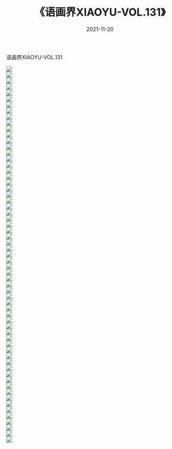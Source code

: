 ﻿---
layout: post
title:  《语画界XIAOYU-VOL.131》
date:   2021-11-20
img: http://imgx.orgx.ga/漏D/网络美图/2021/语画界XIAOYU-VOL.131/000.jpg
categories: [美女, 清纯, 唯美]
---

语画界XIAOYU-VOL.131

  ![](http://imgx.orgx.ga/漏D/网络美图/2021/语画界XIAOYU-VOL.131/001.jpg) <br> ![](http://imgx.orgx.ga/漏D/网络美图/2021/语画界XIAOYU-VOL.131/002.jpg) <br> ![](http://imgx.orgx.ga/漏D/网络美图/2021/语画界XIAOYU-VOL.131/003.jpg) <br> ![](http://imgx.orgx.ga/漏D/网络美图/2021/语画界XIAOYU-VOL.131/004.jpg) <br> ![](http://imgx.orgx.ga/漏D/网络美图/2021/语画界XIAOYU-VOL.131/005.jpg) <br> ![](http://imgx.orgx.ga/漏D/网络美图/2021/语画界XIAOYU-VOL.131/006.jpg) <br> ![](http://imgx.orgx.ga/漏D/网络美图/2021/语画界XIAOYU-VOL.131/007.jpg) <br> ![](http://imgx.orgx.ga/漏D/网络美图/2021/语画界XIAOYU-VOL.131/008.jpg) <br> ![](http://imgx.orgx.ga/漏D/网络美图/2021/语画界XIAOYU-VOL.131/009.jpg) <br> ![](http://imgx.orgx.ga/漏D/网络美图/2021/语画界XIAOYU-VOL.131/010.jpg) <br> ![](http://imgx.orgx.ga/漏D/网络美图/2021/语画界XIAOYU-VOL.131/011.jpg) <br> ![](http://imgx.orgx.ga/漏D/网络美图/2021/语画界XIAOYU-VOL.131/012.jpg) <br> ![](http://imgx.orgx.ga/漏D/网络美图/2021/语画界XIAOYU-VOL.131/013.jpg) <br> ![](http://imgx.orgx.ga/漏D/网络美图/2021/语画界XIAOYU-VOL.131/014.jpg) <br> ![](http://imgx.orgx.ga/漏D/网络美图/2021/语画界XIAOYU-VOL.131/015.jpg) <br> ![](http://imgx.orgx.ga/漏D/网络美图/2021/语画界XIAOYU-VOL.131/016.jpg) <br> ![](http://imgx.orgx.ga/漏D/网络美图/2021/语画界XIAOYU-VOL.131/017.jpg) <br> ![](http://imgx.orgx.ga/漏D/网络美图/2021/语画界XIAOYU-VOL.131/018.jpg) <br> ![](http://imgx.orgx.ga/漏D/网络美图/2021/语画界XIAOYU-VOL.131/019.jpg) <br> ![](http://imgx.orgx.ga/漏D/网络美图/2021/语画界XIAOYU-VOL.131/020.jpg) <br> ![](http://imgx.orgx.ga/漏D/网络美图/2021/语画界XIAOYU-VOL.131/021.jpg) <br> ![](http://imgx.orgx.ga/漏D/网络美图/2021/语画界XIAOYU-VOL.131/022.jpg) <br> ![](http://imgx.orgx.ga/漏D/网络美图/2021/语画界XIAOYU-VOL.131/023.jpg) <br> ![](http://imgx.orgx.ga/漏D/网络美图/2021/语画界XIAOYU-VOL.131/024.jpg) <br> ![](http://imgx.orgx.ga/漏D/网络美图/2021/语画界XIAOYU-VOL.131/025.jpg) <br> ![](http://imgx.orgx.ga/漏D/网络美图/2021/语画界XIAOYU-VOL.131/026.jpg) <br> ![](http://imgx.orgx.ga/漏D/网络美图/2021/语画界XIAOYU-VOL.131/027.jpg) <br> ![](http://imgx.orgx.ga/漏D/网络美图/2021/语画界XIAOYU-VOL.131/028.jpg) <br> ![](http://imgx.orgx.ga/漏D/网络美图/2021/语画界XIAOYU-VOL.131/029.jpg) <br> ![](http://imgx.orgx.ga/漏D/网络美图/2021/语画界XIAOYU-VOL.131/030.jpg) <br> ![](http://imgx.orgx.ga/漏D/网络美图/2021/语画界XIAOYU-VOL.131/031.jpg) <br> ![](http://imgx.orgx.ga/漏D/网络美图/2021/语画界XIAOYU-VOL.131/032.jpg) <br> ![](http://imgx.orgx.ga/漏D/网络美图/2021/语画界XIAOYU-VOL.131/033.jpg) <br> ![](http://imgx.orgx.ga/漏D/网络美图/2021/语画界XIAOYU-VOL.131/034.jpg) <br> ![](http://imgx.orgx.ga/漏D/网络美图/2021/语画界XIAOYU-VOL.131/035.jpg) <br> ![](http://imgx.orgx.ga/漏D/网络美图/2021/语画界XIAOYU-VOL.131/036.jpg) <br> ![](http://imgx.orgx.ga/漏D/网络美图/2021/语画界XIAOYU-VOL.131/037.jpg) <br> ![](http://imgx.orgx.ga/漏D/网络美图/2021/语画界XIAOYU-VOL.131/038.jpg) <br> ![](http://imgx.orgx.ga/漏D/网络美图/2021/语画界XIAOYU-VOL.131/039.jpg) <br> ![](http://imgx.orgx.ga/漏D/网络美图/2021/语画界XIAOYU-VOL.131/040.jpg) <br> ![](http://imgx.orgx.ga/漏D/网络美图/2021/语画界XIAOYU-VOL.131/041.jpg) <br> ![](http://imgx.orgx.ga/漏D/网络美图/2021/语画界XIAOYU-VOL.131/042.jpg) <br> ![](http://imgx.orgx.ga/漏D/网络美图/2021/语画界XIAOYU-VOL.131/043.jpg) <br> ![](http://imgx.orgx.ga/漏D/网络美图/2021/语画界XIAOYU-VOL.131/044.jpg) <br> ![](http://imgx.orgx.ga/漏D/网络美图/2021/语画界XIAOYU-VOL.131/045.jpg) <br> ![](http://imgx.orgx.ga/漏D/网络美图/2021/语画界XIAOYU-VOL.131/046.jpg) <br> ![](http://imgx.orgx.ga/漏D/网络美图/2021/语画界XIAOYU-VOL.131/047.jpg) <br> ![](http://imgx.orgx.ga/漏D/网络美图/2021/语画界XIAOYU-VOL.131/048.jpg) <br> ![](http://imgx.orgx.ga/漏D/网络美图/2021/语画界XIAOYU-VOL.131/049.jpg) <br> ![](http://imgx.orgx.ga/漏D/网络美图/2021/语画界XIAOYU-VOL.131/050.jpg) <br> ![](http://imgx.orgx.ga/漏D/网络美图/2021/语画界XIAOYU-VOL.131/051.jpg) <br> ![](http://imgx.orgx.ga/漏D/网络美图/2021/语画界XIAOYU-VOL.131/052.jpg) <br> ![](http://imgx.orgx.ga/漏D/网络美图/2021/语画界XIAOYU-VOL.131/053.jpg) <br> ![](http://imgx.orgx.ga/漏D/网络美图/2021/语画界XIAOYU-VOL.131/054.jpg) <br> ![](http://imgx.orgx.ga/漏D/网络美图/2021/语画界XIAOYU-VOL.131/055.jpg) <br> ![](http://imgx.orgx.ga/漏D/网络美图/2021/语画界XIAOYU-VOL.131/056.jpg) <br> ![](http://imgx.orgx.ga/漏D/网络美图/2021/语画界XIAOYU-VOL.131/057.jpg) <br> ![](http://imgx.orgx.ga/漏D/网络美图/2021/语画界XIAOYU-VOL.131/058.jpg) <br> ![](http://imgx.orgx.ga/漏D/网络美图/2021/语画界XIAOYU-VOL.131/059.jpg) <br> ![](http://imgx.orgx.ga/漏D/网络美图/2021/语画界XIAOYU-VOL.131/060.jpg) <br> ![](http://imgx.orgx.ga/漏D/网络美图/2021/语画界XIAOYU-VOL.131/061.jpg) <br> ![](http://imgx.orgx.ga/漏D/网络美图/2021/语画界XIAOYU-VOL.131/062.jpg) <br> ![](http://imgx.orgx.ga/漏D/网络美图/2021/语画界XIAOYU-VOL.131/063.jpg) <br>